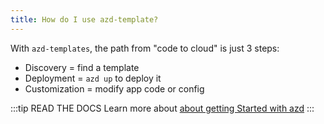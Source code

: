 ```yaml
---
title: How do I use azd-template?
---
```


With `azd-templates`, the path from "code to cloud" is just 3 steps:
 - Discovery = find a template
 - Deployment = `azd up` to deploy it
 - Customization = modify app code or config

:::tip READ THE DOCS
Learn more about [about getting Started with azd](https://aka.ms/azd)
:::
